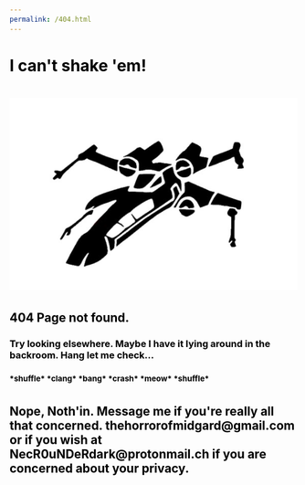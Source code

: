 ```yaml
---
permalink: /404.html
---
```

<body style="color:Black;">
<h1>I can't shake 'em!<h1>
<img src="images/tie.jpg"></img>
<h2>404 Page not found.</h2>
<h3>Try looking elsewhere. Maybe I have it lying around in the backroom. Hang let me check...</h3>
<h3><sup>*shuffle* *clang* *bang* *crash* *meow* *shuffle*</sup></h3>
<h2>Nope, Noth'in. Message me if you're really all that concerned. thehorrorofmidgard@gmail.com or if you wish at NecR0uNDeRdark@protonmail.ch if you are concerned about your privacy. </h2>
